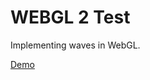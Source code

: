 # WEBGL 2 Test

Implementing waves in WebGL.

[Demo](https://harikrishnanbalagopal.github.io/waves-element/)
